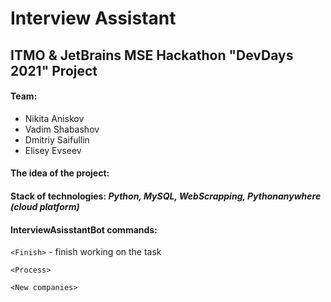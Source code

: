 # Interview Assistant

## ITMO & JetBrains MSE Hackathon "DevDays 2021" Project

#### Team:
+ Nikita Aniskov 
+ Vadim Shabashov
+ Dmitriy Saifullin
+ Elisey Evseev

#### The idea of the project:

#### Stack of technologies: *Python, MySQL, WebScrapping, Pythonanywhere (cloud platform)*

#### InterviewAsisstantBot commands:

  `<Finish>` - finish working on the task
  
  `<Process>`
  
  `<New companies>`
